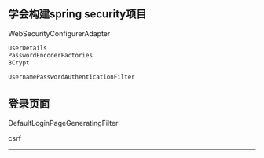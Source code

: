## 学会构建spring security项目



WebSecurityConfigurerAdapter

```java
UserDetails
PasswordEncoderFactories
BCrypt
    
UsernamePasswordAuthenticationFilter
```

## 登录页面

DefaultLoginPageGeneratingFilter

csrf

-------------

